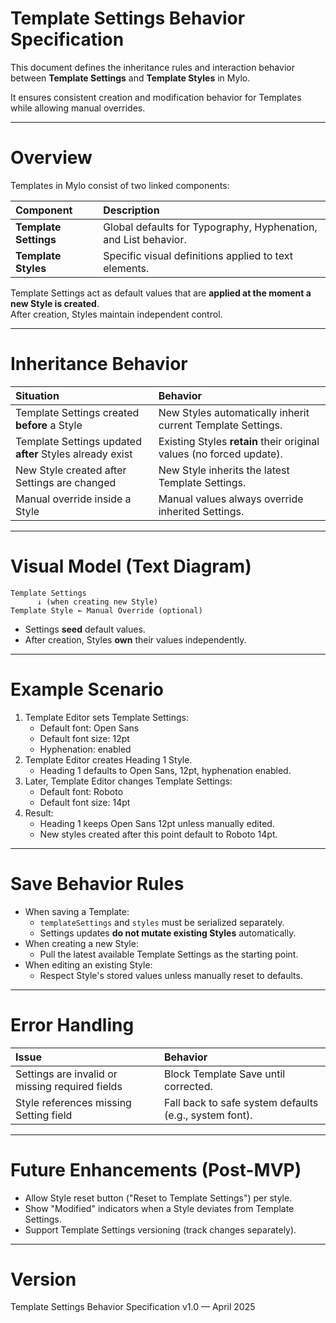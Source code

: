 # Template Settings Behavior Specification

This document defines the inheritance rules and interaction behavior between **Template Settings** and **Template Styles** in Mylo.

It ensures consistent creation and modification behavior for Templates while allowing manual overrides.

---

# Overview

Templates in Mylo consist of two linked components:

| Component | Description |
|:---|:---|
| **Template Settings** | Global defaults for Typography, Hyphenation, and List behavior. |
| **Template Styles** | Specific visual definitions applied to text elements. |

Template Settings act as default values that are **applied at the moment a new Style is created**.  
After creation, Styles maintain independent control.

---

# Inheritance Behavior

| Situation | Behavior |
|:---|:---|
| Template Settings created **before** a Style | New Styles automatically inherit current Template Settings. |
| Template Settings updated **after** Styles already exist | Existing Styles **retain** their original values (no forced update). |
| New Style created after Settings are changed | New Style inherits the latest Template Settings. |
| Manual override inside a Style | Manual values always override inherited Settings. |

---

# Visual Model (Text Diagram)

```
Template Settings
      ↓ (when creating new Style)
Template Style ← Manual Override (optional)
```

- Settings **seed** default values.
- After creation, Styles **own** their values independently.

---

# Example Scenario

1. Template Editor sets Template Settings:
   - Default font: Open Sans
   - Default font size: 12pt
   - Hyphenation: enabled
2. Template Editor creates Heading 1 Style.
   - Heading 1 defaults to Open Sans, 12pt, hyphenation enabled.
3. Later, Template Editor changes Template Settings:
   - Default font: Roboto
   - Default font size: 14pt
4. Result:
   - Heading 1 keeps Open Sans 12pt unless manually edited.
   - New styles created after this point default to Roboto 14pt.

---

# Save Behavior Rules

- When saving a Template:
  - `templateSettings` and `styles` must be serialized separately.
  - Settings updates **do not mutate existing Styles** automatically.
- When creating a new Style:
  - Pull the latest available Template Settings as the starting point.
- When editing an existing Style:
  - Respect Style's stored values unless manually reset to defaults.

---

# Error Handling

| Issue | Behavior |
|:---|:---|
| Settings are invalid or missing required fields | Block Template Save until corrected. |
| Style references missing Setting field | Fall back to safe system defaults (e.g., system font). |

---

# Future Enhancements (Post-MVP)

- Allow Style reset button ("Reset to Template Settings") per style.
- Show "Modified" indicators when a Style deviates from Template Settings.
- Support Template Settings versioning (track changes separately).

---

# Version

Template Settings Behavior Specification v1.0 — April 2025
